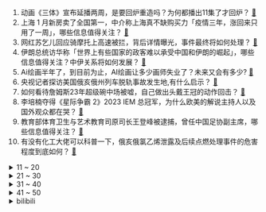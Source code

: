 1. 动画《三体》宣布延播两周，是要回炉重造吗？为何都播出11集了才回炉？ [:link:](https://www.zhihu.com/question/584390551)
2. 上海 1 月新房卖了全国第一，中介称上海真不缺购买力「疫情三年，涨回来只用了一周」，哪些信息值得关注？ [:link:](https://www.zhihu.com/question/584389911)
3. 网红苏乞儿回应骑摩托上高速被拦，背后详情曝光，事件最终将如何处理？ [:link:](https://www.zhihu.com/question/584141428)
4. 伊朗总统访华称「世界上有些国家的政客难以承受中国和伊朗的崛起」，哪些信息值得关注？中伊关系将如何发展？ [:link:](https://www.zhihu.com/question/584287760)
5. Ai绘画半年了，到目前为止，AI绘画让多少画师失业了？未来又会有多少? [:link:](https://www.zhihu.com/question/583294094)
6. 央视记者探访美国俄亥俄州列车脱轨事故发生地,有什么启示？ [:link:](https://www.zhihu.com/question/584362748)
7. 如何看待詹姆斯23年超级碗中场被嘘，自己做出头戴王冠的动作回击？ [:link:](https://www.zhihu.com/question/583798700)
8. 李培楠夺得《星际争霸 2》2023 IEM 总冠军，为什么欧美的解说主持人以及国外观众都在哭？ [:link:](https://www.zhihu.com/question/584003129)
9. 教育部体育卫生与艺术教育司原司长王登峰被逮捕，曾任中国足协副主席，哪些信息值得关注？ [:link:](https://www.zhihu.com/question/584411354)
10. 有没有化工大佬可以科普一下，俄亥俄氯乙烯泄露及后续点燃处理事件的危害程度到底如何？ [:link:](https://www.zhihu.com/question/583964280)
<details>
<summary>11 ~ 20</summary>

11. 浙江台州一中专有人打架，造成 2 死 2 伤，知情人称该事件有社会人员翻入校园，如何从法律角度解读？ [:link:](https://www.zhihu.com/question/584362764)
12. 为什么俄军使用二战火炮? [:link:](https://www.zhihu.com/question/583900983)
13. 如何评价电影《蚁人与黄蜂女：量子狂潮》？ [:link:](https://www.zhihu.com/question/578258358)
14. 巴菲特第四季度大幅减持台积电 5176.8 万股，减持幅度达 86%，哪些信息值得关注？ [:link:](https://www.zhihu.com/question/584150800)
15. 如何评价《一人之下》611（653）话？ [:link:](https://www.zhihu.com/question/584515011)
16. 热身赛中国女足1:4不敌瑞典女足，双方差距明显，肖裕仪头球破门，女足世界杯在即，中国队前景如何？ [:link:](https://www.zhihu.com/question/584522000)
17. 如何看待贝弗发声利力挺威少：我和他都不喜欢湖人氛围？ [:link:](https://www.zhihu.com/question/584364425)
18. 疫情后，年轻人应该选大城市还是中小城市？ [:link:](https://www.zhihu.com/question/576664195)
19. 电影《血观音》里有哪些细思极恐的细节或者精美的隐喻？ [:link:](https://www.zhihu.com/question/271679617)
20. 美交通部长将「毒气列车」脱轨部分责任归咎于特朗普，如何解读该言论？还有哪些信息值得关注？ [:link:](https://www.zhihu.com/question/584382315)
</details>
<details>
<summary>21 ~ 30</summary>

21. 上海人正在「排队出国」，近一个月受理中国公民出入境证件超 38 万证次创历史新高，该现象的原因有哪些？ [:link:](https://www.zhihu.com/question/584228995)
22. 如何评价2023年美国大学生数学建模竞赛？ [:link:](https://www.zhihu.com/question/580193013)
23. 小说《封神演义》中有什么情节让你破防？ [:link:](https://www.zhihu.com/question/582601681)
24. 在食堂一个人吃饭，你们会感觉尴尬吗？ [:link:](https://www.zhihu.com/question/584303119)
25. 你认为学历和手艺，哪样能让你生活的更好？ [:link:](https://www.zhihu.com/question/575001389)
26. 为什么我感觉在游戏中跑酷失败或者因各种陷阱死亡比被怪打死挫败感强很多？ [:link:](https://www.zhihu.com/question/577928192)
27. 为什么看了很多心理学书籍，还是摆脱不了原生家庭的影响？ [:link:](https://www.zhihu.com/question/582728264)
28. 都说一个好的守门员顶半个球队，为什么没有守门员得到金球奖？ [:link:](https://www.zhihu.com/question/333599156)
29. 研究表明「经常不吃早餐胆固醇会高 33% 」，长期不吃早餐会带来哪些影响？如何看待「吃早餐」这件事？ [:link:](https://www.zhihu.com/question/583742935)
30. 《三体》中的杨冬既然知道了叶文洁的秘密，知道了智子锁死了地球科学，而不是物理学不存在，为什么还要自杀？ [:link:](https://www.zhihu.com/question/582546886)
</details>
<details>
<summary>31 ~ 40</summary>

31. 常州一小学启用作业「9 点熔断机制」，超时就停做，如何看待这一举动？对于家长来说该怎么办？ [:link:](https://www.zhihu.com/question/584158615)
32. 2 月 16 日 A 股三大指数集体跳水翻绿，两市超 4500 股下跌，发生了什么？哪些信息值得关注？ [:link:](https://www.zhihu.com/question/584387063)
33. 《狂飙》中老默到底有没有杀程程？程程还活着吗？ [:link:](https://www.zhihu.com/question/580579038)
34. 美记者再爆料「拜登因害怕，推迟了『北溪』爆破时间」，此爆料可信度如何？哪些因素或影响了拜登的最终决策？ [:link:](https://www.zhihu.com/question/584293236)
35. 在《天龙八部》中，同样是复国，同样是没有军队，为什么读者都在诟病慕容复，却没人嘲笑段延庆 ？ [:link:](https://www.zhihu.com/question/574627612)
36. 广汽丰田 bZ4X 因销量不济降价 3 万元，这对该车企会有哪些影响？ [:link:](https://www.zhihu.com/question/583764692)
37. 你是在哪一刻突然觉得自己真的人到中年了？ [:link:](https://www.zhihu.com/question/576527677)
38. 中小学生适合买怎样的手机? [:link:](https://www.zhihu.com/question/398532623)
39. 西电今年本科就业形势咋样？ [:link:](https://www.zhihu.com/question/41227605)
40. 赚钱这么难，坚持下去的意义是什么？ [:link:](https://www.zhihu.com/question/583545821)
</details>
<details>
<summary>41 ~ 50</summary>

41. 国内有哪些很厉害但我们不知道的代工品牌？ [:link:](https://www.zhihu.com/question/389816721)
42. 人这一辈子拼命赚钱是为了什么？ [:link:](https://www.zhihu.com/question/583351604)
43. 你最近在读什么书？能不能推荐一下? [:link:](https://www.zhihu.com/question/578671032)
44. 电动车电量剩余多少时就要加电补能？ [:link:](https://www.zhihu.com/question/581522408)
45. 如果卧推力竭推不上去怎么办，该如何自救？ [:link:](https://www.zhihu.com/question/583699574)
46. 教育孩子，有时候控制不了脾气，事后又后悔，大家有这种情况吗？ [:link:](https://www.zhihu.com/question/583966185)
47. 漫威《蚁人 3》M 站仅 50 分，烂番茄跌至 54%，你会到电影院去看吗？ [:link:](https://www.zhihu.com/question/584144761)
48. 为什么现在很多人喜欢养猫? [:link:](https://www.zhihu.com/question/582517429)
49. 买房过程中，你捡过什么漏？ [:link:](https://www.zhihu.com/question/576926302)
50. 上职高很丢脸吗？ [:link:](https://www.zhihu.com/question/583151055)
</details><details>
<summary>bilibili</summary>

1. 哈喽哈喽！B站的同学们，我来啦！~ [:link:](//www.bilibili.com/video/BV1Vv4y1x78x)
2. 喵星人：我所谓，我会出丑！ [:link:](//www.bilibili.com/video/BV1se4y1w7yR)
3. 这是不是过年时候的你？ [:link:](//www.bilibili.com/video/BV17j411N7gL)
4. 为了不让器官受损，男人选择用水母自杀，成功救活了7个人 [:link:](//www.bilibili.com/video/BV1T84y1p7Yi)
5. 或许这就是年轻人不谈恋爱的原因吧 [:link:](//www.bilibili.com/video/BV11x4y1V75d)
6. "只有这样，才知道你比的是厨师比赛" [:link:](//www.bilibili.com/video/BV1kx4y1V78T)
7. 今天俺家狗结婚！ [:link:](//www.bilibili.com/video/BV1Wx4y1V723)
8. 《铁路沿线》：9岁就出来要饭，23年前的中国“丐帮”令人唏嘘！ [:link:](//www.bilibili.com/video/BV1DY411i7we)
9. 流浪大肠计划 [:link:](//www.bilibili.com/video/BV1S8411T7Wj)
10. 【淮秀帮】假如《狂飙》玩狼人杀！ [:link:](//www.bilibili.com/video/BV1sM4y1S74D)
<details>
<summary>11 ~ 20</summary>

11. 我服了啊 [:link:](//www.bilibili.com/video/BV1Zv4y1s7PH)
12. 他在世上编织美丽，而我恰巧记录下此刻… [:link:](//www.bilibili.com/video/BV1NM411n7bz)
13. 到底什么是专家？“诸君，且听龙吟” [:link:](//www.bilibili.com/video/BV1d24y1W7CD)
14. 挑战全网最土的“公主下午茶”，羞辱了多少爱装腔作势的人 [:link:](//www.bilibili.com/video/BV1Ps4y1a7tM)
15. 我永远相信，我是这个世界上独一无二的小美女 [:link:](//www.bilibili.com/video/BV1xM411n7JW)
16. 《崩坏3》过场动画——「跨越」 [:link:](//www.bilibili.com/video/BV1784y1p7vM)
17. 用《狂飙》的方式打开熊出没！ [:link:](//www.bilibili.com/video/BV1PA411z7jd)
18. 情人节的情侣，真该死啊！ [:link:](//www.bilibili.com/video/BV1YY411i7AM)
19. 同学们大家好，我是演员李健，我来B站了！ [:link:](//www.bilibili.com/video/BV1854y1P7bV)
20. 本来还挺喜欢玩王者荣耀的…… [:link:](//www.bilibili.com/video/BV1KM411n7DN)
</details>
<details>
<summary>21 ~ 30</summary>

21. “几十年前的台词，现在听起来依旧讽刺呢” [:link:](//www.bilibili.com/video/BV1QM411n74H)
22. 这...这是我能看的吗？ [:link:](//www.bilibili.com/video/BV1BM411P7pF)
23. 一个纪录片导演的千里求证和寻衅 [:link:](//www.bilibili.com/video/BV1Sj411T7Dt)
24. 如果养猫不用来玩，那将毫无意义 [:link:](//www.bilibili.com/video/BV1kR4y1B7VE)
25. 别人在家秀恩爱，你俩在家打快板 [:link:](//www.bilibili.com/video/BV1tG4y1K7r4)
26. 肯德基：你故意的? [:link:](//www.bilibili.com/video/BV1fY411e7N1)
27. 《 天 价 水 果 》第三期 [:link:](//www.bilibili.com/video/BV1M24y1p7DG)
28. 谢霆锋888元的“锋味盆菜”凭啥这么贵！？？ [:link:](//www.bilibili.com/video/BV1D54y1A7NQ)
29. 未被删减的《木乃伊》到底讲了什么故事？童年阴影《木乃伊》深度讲解 [:link:](//www.bilibili.com/video/BV1Rx4y1V7Xz)
30. 请各位少侠就近找一根棍子 [:link:](//www.bilibili.com/video/BV1G24y1s795)
</details>
<details>
<summary>31 ~ 40</summary>

31. 踢飞那些混蛋吧！海贼王“叛逆少女”燃炸全场~ [:link:](//www.bilibili.com/video/BV1y14y1c7vi)
32. “他只是想混口饭吃”？别再洗白吸毒明星了！ [:link:](//www.bilibili.com/video/BV1f54y1N7mj)
33. 挑战给店家出题：我要吃“海里最厉害的东西”，没想到上了个皇帝蟹！！！【不点单挑战7】 [:link:](//www.bilibili.com/video/BV1js4y1a7JH)
34. 三年没回德国，给父母惊喜结果爸爸不认识我了！？ [:link:](//www.bilibili.com/video/BV1724y1s7qx)
35. 当你把台球练到极致的时候 [:link:](//www.bilibili.com/video/BV1fY411i7Nf)
36. 情人节，我在约会途中摔了个大跤… [:link:](//www.bilibili.com/video/BV1PG4y1P7Zb)
37. 骑行去漠河，今天在停业景区露营，流浪生活虽苦但自由的感觉真好 [:link:](//www.bilibili.com/video/BV1KT411D7o7)
38. 京 海 中 年 男 子 趴 [:link:](//www.bilibili.com/video/BV1tA411z7tr)
39. 【花小烙】古人是如何对付老鼠的？ [:link:](//www.bilibili.com/video/BV1yv4y1s7mq)
40. 雪王来澳洲真不是来做慈善的！？ [:link:](//www.bilibili.com/video/BV1PT411D7n4)
</details>
<details>
<summary>41 ~ 50</summary>

41. 变形金刚3无限月读【离谱配音】 [:link:](//www.bilibili.com/video/BV1MG4y1K7gj)
42. 美国火车事故放出大量毒物，会不会传到我国？ [:link:](//www.bilibili.com/video/BV1X8411T7KJ)
43. 俄罗斯重大危机！精德沙皇上位记！《叶卡捷琳娜》P5 [:link:](//www.bilibili.com/video/BV1bv4y1x7QJ)
44. 王老菊教你骨裂剑法 [:link:](//www.bilibili.com/video/BV1sA411z7nS)
45. 《阳光开朗杨玉环》完整版 [:link:](//www.bilibili.com/video/BV18y4y1f7WT)
46. 回来忘了撸猫，结果猫先急了 [:link:](//www.bilibili.com/video/BV1oT411Q7LG)
47. 九道下班超省事一锅出料理3.0版，吃饭还是懒点的好 [:link:](//www.bilibili.com/video/BV1yo4y1v7m1)
48. 【鉴定热门】200公里外装了氯乙烯的火车脱轨了我要不要润呢？这香甜的生化空气能不能吸？ [:link:](//www.bilibili.com/video/BV1D14y1c7xA)
49. “这就是吸毒艺人不能复出的理由！” [:link:](//www.bilibili.com/video/BV1hG4y1K7PZ)
50. 【纪录片】《扯淡地球史》，看一次笑一次的下饭神片 [:link:](//www.bilibili.com/video/BV1mT411Q77s)
</details>
<details>
<summary>51 ~ 60</summary>

51. 胡桃单曲《嗷》3.0 [:link:](//www.bilibili.com/video/BV1GT411D72s)
52. 爱如火💞...好像哪里不对劲？⚠️ [:link:](//www.bilibili.com/video/BV1aD4y1w7S2)
53. 狗头吧的期末小测试！！！ [:link:](//www.bilibili.com/video/BV1x8411M7FV)
54. 过情人节 我的世界永恒的MC生存 二周目EP17 [:link:](//www.bilibili.com/video/BV12j411N7AD)
55. 【D.N.A音乐联盟】「Cypher」MV [:link:](//www.bilibili.com/video/BV1Gv4y1x7Qt)
56. 我发现我老公每周都会PC，帮我看看我处理这件事的做法对吗？ [:link:](//www.bilibili.com/video/BV1EM411P7Yt)
57. 【春分】DC-1至DC-8突袭 摆完挂机 简单好抄 [:link:](//www.bilibili.com/video/BV1384y1p7SN)
58. 【1984】18000字 深度解析 世界名著《1984》为何它会被称“禁书”？它到底恐怖在哪里？ [:link:](//www.bilibili.com/video/BV11Y411i76T)
59. 【狂飙番外】平行时空：我只想给京海人完整的一生 [:link:](//www.bilibili.com/video/BV1Do4y1v7Hc)
60. 【再溜亿遍】挖！挖！挖蛤蜊！哇噻又挖了一个蛤蜊！ [:link:](//www.bilibili.com/video/BV1yM411n7q5)
</details>
<details>
<summary>61 ~ 70</summary>

61. 全新监管者·守夜人故事视频爆料——“没关系，秘密会被永远埋葬。” [:link:](//www.bilibili.com/video/BV1dM4y1U7kd)
62. 【大家测】实测8999元嘎子手机飞利浦旗 舰S706内置华为HMS？（上篇）原神测试 [:link:](//www.bilibili.com/video/BV18y4y1f7Jm)
63. 百年老店保留食物原本的味道 [:link:](//www.bilibili.com/video/BV1EM411P7DU)
64. 听说糖水猪脑很好吃，尝逝一下。。。 [:link:](//www.bilibili.com/video/BV1Hj411N721)
65. 太 不 懂 事 了 [:link:](//www.bilibili.com/video/BV1xY411e75g)
66. 夏洛特：马超情人节快乐呀！ [:link:](//www.bilibili.com/video/BV1K14y1w7cw)
67. “我觉得他在占便宜”好人被枪指着，已经是常态 [:link:](//www.bilibili.com/video/BV1dM411Y7Uj)
68. 在菜市场开个档口卖鱼赚钱吗？我接手一家二十年的店铺告诉你！ [:link:](//www.bilibili.com/video/BV19R4y1i7A5)
69. 发型到底能不能拯救一个人？ [:link:](//www.bilibili.com/video/BV14s4y1a7bK)
70. 【原神动画 | 魈荧】强扭的魈宝必甜！ [:link:](//www.bilibili.com/video/BV1kD4y1P7nC)
</details>
<details>
<summary>71 ~ 80</summary>

71. 【半佛】为何塔吊下总有冰红茶？ [:link:](//www.bilibili.com/video/BV1CM4y1S7Su)
72. 制作史上最强回旋镖，成品厚实、回旋半径大，折法还十分简单；只要竖着扔出去就能实现100%回旋到你身边！ [:link:](//www.bilibili.com/video/BV1t84y1p7Aj)
73. 我们翻车啦？！以及一些小感悟 [:link:](//www.bilibili.com/video/BV1Dv4y1x7fX)
74. 300万粉丝了，发个视频吧。真诚感谢各位B站粉丝的厚爱！ [:link:](//www.bilibili.com/video/BV1KM411P7V6)
75. 【星际老男孩】2023年2月13日 IEM卡托维兹2023世界总决赛 Oliveira夺冠复盘 [:link:](//www.bilibili.com/video/BV1hs4y1a7fj)
76. 猫：我讨厌没有边界感的人！ [:link:](//www.bilibili.com/video/BV1PG4y1P7Ny)
77. 南方人第一次吃回民饭馆!黏糊糊的扒肉太香了! [:link:](//www.bilibili.com/video/BV1ev4y1s7u9)
78. 只有我上班这么惊心动魄么！ [:link:](//www.bilibili.com/video/BV1Z84y1H75d)
79. 装超跑发动机！地球最强农用车？ [:link:](//www.bilibili.com/video/BV1vM4y1S7H1)
80. 那菈裘也和那菈吸管的愉快发电经历 [:link:](//www.bilibili.com/video/BV1S54y1A7Ew)
</details>
<details>
<summary>81 ~ 90</summary>

81. 纯 狱 小 技 巧 [:link:](//www.bilibili.com/video/BV1Po4y1i7Nn)
82. 来看火影全区第一战力！ [:link:](//www.bilibili.com/video/BV1354y1K7Kq)
83. 给你买钢琴是让你这样玩的吗？ [:link:](//www.bilibili.com/video/BV1Q54y1A756)
84. 一片玻璃就能拍出电影感？！动辄上千元的相机滤镜有啥用？ [:link:](//www.bilibili.com/video/BV1PA411z7CJ)
85. 光头强：“你知道S1的故事吗？” [:link:](//www.bilibili.com/video/BV1K8411M71q)
86. 填写信息，一下蒙了，啥也想不起来了！ [:link:](//www.bilibili.com/video/BV1dT411S7Z9)
87. 《明日方舟》EP - 春岚 [:link:](//www.bilibili.com/video/BV1Dv4y1s724)
88. 【水果猎人】网络热门水果鉴定36 [:link:](//www.bilibili.com/video/BV1E24y1s7tk)
89. DIY折叠桌 [:link:](//www.bilibili.com/video/BV1mM411P7K9)
90. 猫德学院的上班狗 [:link:](//www.bilibili.com/video/BV1Go4y1i7wA)
</details>
<details>
<summary>91 ~ 100</summary>

91. 客官不可以【双女声】 [:link:](//www.bilibili.com/video/BV1w54y1P75M)
92. 爱莉希雅陪你过情人节真是抱歉❤️ [:link:](//www.bilibili.com/video/BV1JM411P7Fz)
93. 谢谢两位同学的宝贵建议… [:link:](//www.bilibili.com/video/BV1fy4y1f7rh)
94. 摔跤，也要优雅 [:link:](//www.bilibili.com/video/BV1vA411U79X)
95. 狗哥：情人节得有点情人的样子 [:link:](//www.bilibili.com/video/BV1xA411z7hM)
96. 只花了799！老房变智能！ [:link:](//www.bilibili.com/video/BV14s4y1a7tt)
97. 《原神》历时两个月的最终成品！荧妹手书·愿你在彼岸也能看见这故乡的花朵 [:link:](//www.bilibili.com/video/BV1uj411N7cp)
98. 成年人的崩溃 往往只在一瞬间（句号） [:link:](//www.bilibili.com/video/BV16A411m7j7)
99. 去蛋糕店一不小心就买到了植物奶油！用植物奶油充当动物奶油，以次充好。以后买蛋糕一定要小心！ [:link:](//www.bilibili.com/video/BV1NM4y1S7rT)
100. 刘慈欣89年写成却从未出版的科幻小说《中国2185》p1——序章-最高执政官 [:link:](//www.bilibili.com/video/BV1ZM411P7o5)
</details></details>
